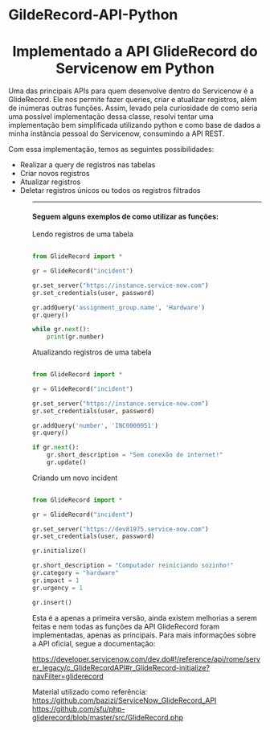 # GildeRecord-API-Python
<h1 align="center"> Implementado a API GlideRecord do Servicenow em Python </h1>

<p>
 Uma das principais APIs para quem desenvolve dentro do Servicenow é a GlideRecord. Ele nos permite fazer queries, criar e atualizar registros, além de inúmeras outras funções. Assim, levado pela curiosidade de como seria uma possível implementação dessa classe, resolvi tentar uma implementação bem simplificada utilizando python e como base de dados a minha instância pessoal do Servicenow, consumindo a API REST.</p>
 
 Com essa implementação, temos as seguintes possibilidades:
 <ul>
  <li>Realizar a query de registros nas tabelas</li>
  <li>Criar novos registros</li>
  <li>Atualizar registros</li>
  <li>Deletar registros únicos ou todos os registros filtrados</li>
 <ul>
  
<hr></hr>
  
<h4>Seguem alguns exemplos de como utilizar as funções:</h4>
  
Lendo registros de uma tabela
  
  
```python
  
from GlideRecord import *

gr = GlideRecord("incident")

gr.set_server("https://instance.service-now.com")
gr.set_credentials(user, password)

gr.addQuery('assignment_group.name', 'Hardware')
gr.query()

while gr.next():
    print(gr.number)

```
  
  
Atualizando registros de uma tabela
 
```python
  
from GlideRecord import *

gr = GlideRecord("incident")

gr.set_server("https://instance.service-now.com")
gr.set_credentials(user, password)

gr.addQuery('number', 'INC0000051')
gr.query()

if gr.next():
    gr.short_description = "Sem conexão de internet!"
    gr.update()

```
  
Criando um novo incident
 
```python
  
from GlideRecord import *

gr = GlideRecord("incident")

gr.set_server("https://dev81975.service-now.com")
gr.set_credentials(user, password)

gr.initialize()

gr.short_description = "Computador reiniciando sozinho!"
gr.category = "hardware"
gr.impact = 1
gr.urgency = 1

gr.insert()

```
 
 
<p>
Esta é a apenas a primeira versão, ainda existem melhorias a serem feitas e nem todas as funções da API GlideRecord foram implementadas, apenas as principais. Para mais informações sobre a API oficial, segue a documentação:
 
https://developer.servicenow.com/dev.do#!/reference/api/rome/server_legacy/c_GlideRecordAPI#r_GlideRecord-initialize?navFilter=gliderecord
 
Material utilizado como referência:
https://github.com/bazizi/ServiceNow_GlideRecord_API
https://github.com/sfu/php-gliderecord/blob/master/src/GlideRecord.php
 
</p>
  


  


  
